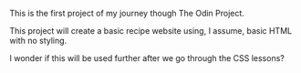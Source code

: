 This is the first project of my journey though The Odin Project.

This project will create a basic recipe website using, I assume, 
basic HTML with no styling.

I wonder if this will be used further after we go through the CSS 
lessons?
